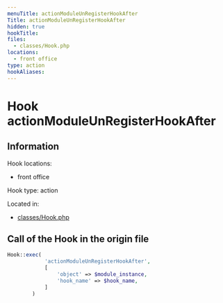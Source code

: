 ```yaml
---
menuTitle: actionModuleUnRegisterHookAfter
Title: actionModuleUnRegisterHookAfter
hidden: true
hookTitle: 
files:
  - classes/Hook.php
locations:
  - front office
type: action
hookAliases:
---
```


# Hook actionModuleUnRegisterHookAfter

## Information

Hook locations: 
  - front office

Hook type: action

Located in: 
  - [classes/Hook.php](https://github.com/PrestaShop/PrestaShop/blob/8.0.x/classes/Hook.php)

## Call of the Hook in the origin file

```php
Hook::exec(
            'actionModuleUnRegisterHookAfter',
            [
                'object' => $module_instance,
                'hook_name' => $hook_name,
            ]
        )
```
